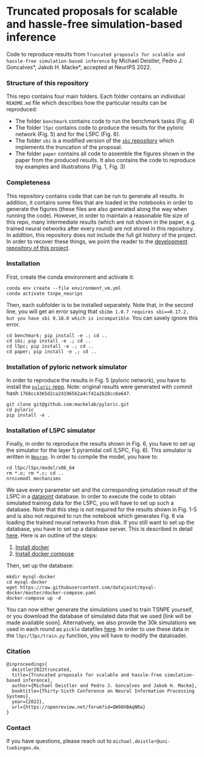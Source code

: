 # Truncated proposals for scalable and hassle-free simulation-based inference
Code to reproduce results from `Truncated proposals for scalable and hassle-free simulation-based inference` by Michael Deistler, Pedro J. Goncalves*, Jakob H. Macke*, accepted at NeurIPS 2022.

### Structure of this repository
This repo contains four main folders. Each folder contains an individual `README.md` file which describes how the particular results can be reproduced:
- The folder `benchmark` contains code to run the benchmark tasks (Fig. 4)
- The folder `l5pc` contains code to produce the results for the pyloric network (Fig. 5) and for the L5PC (Fig. 6).
- The folder `sbi` is a modified version of the [`sbi` repository](https://github.com/mackelab/sbi) which implements the truncation of the proposal.
- The folder `paper` contains all code to assemble the figures shown in the paper from the produced results. It also contains the code to reproduce toy examples and illustrations (Fig. 1, Fig. 3)

### Completeness
This repository contains code that can be run to generate all results. In addition, it contains some files that are loaded in the notebooks in order to generate the figures (these files are also generated along the way when running the code). However, in order to maintain a reasonable file size of this repo, many intermediate results (which are not shown in the paper, e.g. trained neural networks after every round) are not stored in this repository. In addition, this repository does not include the full git history of the project. In order to recover these things, we point the reader to the [development repository of this project](https://github.com/tsnpe).

### Installation
First, create the conda environment and activate it:
```
conda env create --file environment_vm.yml
conda activate tsnpe_neurips
```

Then, each subfolder is to be installed separately. Note that, in the second line, you will get an error saying that `sbibm 1.0.7 requires sbi==0.17.2, but you have sbi 0.18.0 which is incompatible`. You can savely ignore this error.
```
cd benchmark; pip install -e .; cd ..
cd sbi; pip install -e .; cd ..
cd l5pc; pip install -e .; cd ..
cd paper; pip install -e .; cd ..
```

### Installation of pyloric network simulator
In order to reproduce the results in Fig. 5 (pyloric network), you have to install the [`pyloric` repo](https://github.com/mackelab/pyloric). Note: original results were generated with commit hash `1768cc4365d2ca24196562a4cf41a2b28cc6e647`.
```
git clone git@github.com:mackelab/pyloric.git
cd pyloric
pip install -e .
```

### Installation of L5PC simulator
Finally, in order to reproduce the results shown in Fig. 6, you have to set up the simulator for the layer 5 pyramidal cell (L5PC, Fig. 6). This simulator is written in [`Neuron`](https://www.neuron.yale.edu/neuron/). In order to compile the model, you have to:
```
cd l5pc/l5pc/model/x86_64
rm *.o; rm *.c; cd ..
nrnivmodl mechanisms
```

We save every parameter set and the corresponding simulation result of the L5PC in a [datajoint](https://www.datajoint.org/) database. In order to execute the code to obtain simulated training data for the L5PC, you will have to set up such a database. Note that this step is not required for the results shown in Fig. 1-5 and is also not required to run the notebook which generates Fig. 6 via loading the trained neural networks from disk. If you still want to set up the database, you have to set up a database server. This is described in detail [here](https://github.com/datajoint/mysql-docker). Here is an outline of the steps:
1) [Install docker](https://docs.docker.com/engine/install/ubuntu/)
2) [Install docker compose](https://docs.docker.com/compose/install/linux/)

Then, set up the database:
```
mkdir mysql-docker
cd mysql-docker
wget https://raw.githubusercontent.com/datajoint/mysql-docker/master/docker-compose.yaml
docker-compose up -d
```

You can now either generate the simulations used to train TSNPE yourself, or you download the database of simulated data that we used [link will be made available soon]. Alternatively, we also provide the 30k simulations we used in each round as `pickle` datafiles [here](https://github.com/mackelab/tsnpe_neurips/tree/main/l5pc/results/simulations_pickle). In order to use these data in the `l5pc/l5pc/train.py` function, you will have to modify the dataloader.

### Citation
```
@inproceedings{
  deistler2022truncated,
  title={Truncated proposals for scalable and hassle-free simulation-based inference},
  author={Michael Deistler and Pedro J. Goncalves and Jakob H. Macke},
  booktitle={Thirty-Sixth Conference on Neural Information Processing Systems},
  year={2022},
  url={https://openreview.net/forum?id=QW98XBAqNRa}
}
```

### Contact
If you have questions, please reach out to `michael.deistler@uni-tuebingen.de`.
